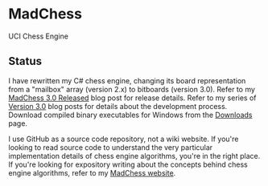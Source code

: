 # MadChess
UCI Chess Engine

## Status

I have rewritten my C# chess engine, changing its board representation from a "mailbox" array (version 2.x) to bitboards (version 3.0).  Refer to my [MadChess 3.0 Released](https://www.madchess.net/2021/04/19/madchess-3-0-released/) blog post for release details.  Refer to my series of [Version 3.0](https://www.madchess.net/tag/version-3-0/) blog posts for details about the development process.  Download compiled binary executables for Windows from the [Downloads](https://www.madchess.net/downloads/) page.

I use GitHub as a source code repository, not a wiki website.  If you're looking to read source code to understand the very particular implementation details of chess engine algorithms, you're in the right place.  If you're looking for expository writing about the concepts behind chess engine algorithms, refer to my [MadChess website](https://www.madchess.net/).
